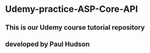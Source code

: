 # Udemy-practice-ASP-Core-API
## This is our Udemy course tutorial repository
## developed by Paul Hudson
